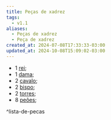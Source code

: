 ```yaml
---
title: Peças de xadrez
tags:
  - v1.1
aliases:
  - Peças de xadrez
  - Peça de xadrez
created_at: 2024-07-08T17:33:33-03:00
updated_at: 2024-10-08T15:09:02-03:00
---
```


-  1 [rei](Xadrez_Rei_xadrez.md);
-  1 [dama](Xadrez_Dama.md);
-  2 [cavalo](../26/Xadrez_Cavalo.md);
-  2 [bispo](Xadrez_Bispo.md);
-  2 [torres](../26/Xadrez_Torre.md);
-  8 [peões](../../../../atomos/2024/07/26/Xadrez_Peao.md);

^lista-de-pecas